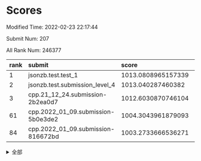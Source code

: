 # Scores

Modified Time: 2022-02-23 22:17:44

Submit Num: 207

All Rank Num: 246377

| rank |               submit               |       score        |       sigma        | pk_num |
| :--- | :--------------------------------- | :----------------- | :----------------- | :----- |
| 1    | jsonzb.test.test_1                 | 1013.0808965157339 | 0.792246077576328  | 4755   |
| 2    | jsonzb.test.submission_level_4     | 1013.040287460382  | 0.8036951104620602 | 4762   |
| 3    | cpp.21_12_24.submission-2b2ea0d7   | 1012.6030870746104 | 0.7749462391487346 | 4763   |
| 61   | cpp.2022_01_09.submission-5b0e3de2 | 1004.3043961879093 | 0.7226374272362699 | 4758   |
| 84   | cpp.2022_01_09.submission-816672bd | 1003.2733666536271 | 0.7102403719340524 | 4759   |


<details>
<summary>全部</summary>

| rank |                 submit                 |       score        |       sigma        | pk_num |
| :--- | :------------------------------------- | :----------------- | :----------------- | :----- |
| 1    | jsonzb.test.test_1                     | 1013.0808965157339 | 0.792246077576328  | 4755   |
| 2    | jsonzb.test.submission_level_4         | 1013.040287460382  | 0.8036951104620602 | 4762   |
| 3    | cpp.21_12_24.submission-2b2ea0d7       | 1012.6030870746104 | 0.7749462391487346 | 4763   |
| 4    | gobigger.level_3.submission_level_3_8  | 1011.8017103454079 | 0.7946780157022499 | 4761   |
| 5    | gobigger.level_3.submission_level_3_24 | 1011.6459197235828 | 0.7719146012509883 | 4762   |
| 6    | gobigger.level_3.submission_level_3_30 | 1011.459885489406  | 0.7861990690001787 | 4755   |
| 7    | gobigger.level_3.submission_level_3_39 | 1011.447211564248  | 0.7730870560731941 | 4761   |
| 8    | gobigger.level_3.submission_level_3_25 | 1011.4334233318151 | 0.7838531392474989 | 4763   |
| 9    | gobigger.level_3.submission_level_3_32 | 1011.2162326421994 | 0.7598387919979538 | 4759   |
| 10   | gobigger.level_3.submission_level_3_11 | 1011.0890094081612 | 0.7884658288874731 | 4762   |
| 11   | gobigger.level_3.submission_level_3_41 | 1010.9325066940969 | 0.7667775952677719 | 4758   |
| 12   | gobigger.level_3.submission_level_3_20 | 1010.9217721088878 | 0.7620804628868704 | 4761   |
| 13   | gobigger.level_3.submission_level_3_37 | 1010.8162807853473 | 0.7556212955054646 | 4763   |
| 14   | gobigger.level_3.submission_level_3_14 | 1010.7403805977588 | 0.7473866518228411 | 4761   |
| 15   | gobigger.level_3.submission_level_3_36 | 1010.7046397366527 | 0.7405404933195702 | 4766   |
| 16   | gobigger.level_3.submission_level_3_48 | 1010.5756311834991 | 0.7981135555056996 | 4761   |
| 17   | gobigger.level_3.submission_level_3_21 | 1010.4257666089194 | 0.7581562993772124 | 4760   |
| 18   | gobigger.level_3.submission_level_3_43 | 1010.2348831510353 | 0.7518559224114238 | 4762   |
| 19   | gobigger.level_3.submission_level_3_26 | 1010.1790460699146 | 0.7523381357611117 | 4763   |
| 20   | gobigger.level_3.submission_level_3_18 | 1009.9971994813079 | 0.7592880727906303 | 4757   |
| 21   | gobigger.level_3.submission_level_3_13 | 1009.8711647585458 | 0.7458556460682462 | 4757   |
| 22   | gobigger.level_3.submission_level_3_1  | 1009.8416055024255 | 0.7565633358888527 | 4762   |
| 23   | gobigger.level_3.submission_level_3_0  | 1009.8295177162075 | 0.7535783035023048 | 4767   |
| 24   | gobigger.level_3.submission_level_3_27 | 1009.8033734198276 | 0.7770586994959404 | 4759   |
| 25   | gobigger.level_3.submission_level_3_6  | 1009.7922242298714 | 0.7630222807917433 | 4763   |
| 26   | gobigger.level_3.submission_level_3_38 | 1009.7738898914796 | 0.7645656122236741 | 4759   |
| 27   | gobigger.level_3.submission_level_3_35 | 1009.7543419185084 | 0.7854038666604987 | 4762   |
| 28   | gobigger.level_3.submission_level_3_5  | 1009.7061543210135 | 0.7489756136408464 | 4762   |
| 29   | gobigger.level_3.submission_level_3_9  | 1009.6465044847324 | 0.7484462867562568 | 4759   |
| 30   | gobigger.level_3.submission_level_3_22 | 1009.6220858951884 | 0.7582531139282315 | 4761   |
| 31   | gobigger.level_3.submission_level_3_34 | 1009.6009601442975 | 0.7500333635540724 | 4760   |
| 32   | gobigger.level_3.submission_level_3_4  | 1009.5615421333209 | 0.7439632815908377 | 4763   |
| 33   | gobigger.level_3.submission_level_3_10 | 1009.5076457458343 | 0.7622488705400026 | 4758   |
| 34   | gobigger.level_3.submission_level_3_17 | 1009.4835115115025 | 0.7625271422155782 | 4765   |
| 35   | gobigger.level_3.submission_level_3_47 | 1009.4493656825839 | 0.7704908114148378 | 4759   |
| 36   | gobigger.level_3.submission_level_3_7  | 1009.3314479311381 | 0.7589166483379391 | 4758   |
| 37   | gobigger.level_3.submission_level_3_46 | 1009.3038986054333 | 0.7631523236534873 | 4756   |
| 38   | gobigger.level_3.submission_level_3_44 | 1009.2523177800509 | 0.7514637575717155 | 4764   |
| 39   | gobigger.level_3.submission_level_3_2  | 1009.2323182958685 | 0.7535739438679153 | 4756   |
| 40   | gobigger.level_3.submission_level_3_3  | 1009.2278553647046 | 0.7313893885320584 | 4759   |
| 41   | gobigger.level_3.submission_level_3_40 | 1009.2265641377928 | 0.7596227812868157 | 4765   |
| 42   | gobigger.level_3.submission_level_3_49 | 1009.1555962354988 | 0.7499125347226824 | 4761   |
| 43   | gobigger.level_3.submission_level_3_31 | 1009.1269250029449 | 0.759224386715358  | 4762   |
| 44   | gobigger.level_3.submission_level_3_42 | 1009.0974305195498 | 0.7597416105849584 | 4762   |
| 45   | gobigger.level_3.submission_level_3_23 | 1008.9710341027235 | 0.7436265270939946 | 4761   |
| 46   | gobigger.level_3.submission_level_3_16 | 1008.9367890711081 | 0.7417802592624965 | 4758   |
| 47   | gobigger.level_3.submission_level_3_45 | 1008.9287360266578 | 0.7496743502345286 | 4757   |
| 48   | gobigger.level_3.submission_level_3_15 | 1008.9222973197687 | 0.7329226977981217 | 4763   |
| 49   | gobigger.level_3.submission_level_3_33 | 1008.8062760305298 | 0.7611302630414859 | 4760   |
| 50   | gobigger.level_3.submission_level_3_28 | 1008.5461880606664 | 0.7307832869034027 | 4761   |
| 51   | gobigger.level_3.submission_level_3_12 | 1008.377714469767  | 0.7420641211576453 | 4758   |
| 52   | gobigger.level_3.submission_level_3_29 | 1008.3135633890273 | 0.738871405351378  | 4763   |
| 53   | gobigger.level_3.submission_level_3_19 | 1008.097003733635  | 0.7239853954024177 | 4765   |
| 54   | gobigger.level_1.submission_level_1_26 | 1004.8280233091544 | 0.72879120106798   | 4765   |
| 55   | gobigger.level_1.submission_level_1_13 | 1004.722105151726  | 0.7292068493186455 | 4759   |
| 56   | gobigger.level_1.submission_level_1_33 | 1004.6033810530942 | 0.7214316981289639 | 4764   |
| 57   | gobigger.level_1.submission_level_1_4  | 1004.4220821317125 | 0.7214247254385081 | 4763   |
| 58   | gobigger.level_1.submission_level_1_48 | 1004.4019624897836 | 0.7103491543220335 | 4759   |
| 59   | gobigger.level_1.submission_level_1_43 | 1004.3702168344017 | 0.7095148363184286 | 4762   |
| 60   | gobigger.level_1.submission_level_1_0  | 1004.3695941108557 | 0.7145624974215194 | 4759   |
| 61   | cpp.2022_01_09.submission-5b0e3de2     | 1004.3043961879093 | 0.7226374272362699 | 4758   |
| 62   | gobigger.level_1.submission_level_1_3  | 1004.274169749283  | 0.7250862167399627 | 4758   |
| 63   | gobigger.level_1.submission_level_1_20 | 1004.2129003434183 | 0.7284985206451652 | 4761   |
| 64   | gobigger.level_1.submission_level_1_25 | 1004.1610182182883 | 0.7276966519933553 | 4761   |
| 65   | gobigger.level_1.submission_level_1_28 | 1004.0406067941001 | 0.7061175047231815 | 4758   |
| 66   | gobigger.level_1.submission_level_1_23 | 1003.9927204330759 | 0.73237332314892   | 4763   |
| 67   | gobigger.level_1.submission_level_1_38 | 1003.7604146145707 | 0.7204254204663681 | 4761   |
| 68   | gobigger.level_1.submission_level_1_2  | 1003.7353571950172 | 0.7167081225822369 | 4762   |
| 69   | gobigger.level_1.submission_level_1_39 | 1003.7126980918016 | 0.7108611232569475 | 4762   |
| 70   | gobigger.level_1.submission_level_1_27 | 1003.6713420441786 | 0.7200531852130113 | 4754   |
| 71   | gobigger.level_1.submission_level_1_6  | 1003.6037986003238 | 0.7236472463340832 | 4759   |
| 72   | gobigger.level_1.submission_level_1_8  | 1003.5842484950026 | 0.7135799085251395 | 4767   |
| 73   | gobigger.level_1.submission_level_1_35 | 1003.5810405084932 | 0.717876041001312  | 4762   |
| 74   | gobigger.level_1.submission_level_1_21 | 1003.5771491565563 | 0.7248594025332452 | 4763   |
| 75   | gobigger.level_1.submission_level_1_30 | 1003.5703678773193 | 0.7155205835465884 | 4762   |
| 76   | gobigger.level_1.submission_level_1_14 | 1003.5293472857256 | 0.7124940762005689 | 4759   |
| 77   | gobigger.level_1.submission_level_1_19 | 1003.5099931899894 | 0.7157251589726782 | 4763   |
| 78   | gobigger.level_1.submission_level_1_31 | 1003.4495718531178 | 0.7138653553867659 | 4756   |
| 79   | gobigger.level_1.submission_level_1_22 | 1003.3596168245366 | 0.7074850807165141 | 4758   |
| 80   | gobigger.level_1.submission_level_1_24 | 1003.336701579975  | 0.7176806478933105 | 4763   |
| 81   | gobigger.level_1.submission_level_1_46 | 1003.3303849062835 | 0.7147858433596994 | 4762   |
| 82   | gobigger.level_1.submission_level_1_32 | 1003.3087313973961 | 0.7109816432544067 | 4759   |
| 83   | gobigger.level_1.submission_level_1_44 | 1003.2760616418134 | 0.7122047262771467 | 4764   |
| 84   | cpp.2022_01_09.submission-816672bd     | 1003.2733666536271 | 0.7102403719340524 | 4759   |
| 85   | gobigger.level_1.submission_level_1_5  | 1003.2644492378962 | 0.7160870739565949 | 4761   |
| 86   | gobigger.level_1.submission_level_1_1  | 1003.2491974828661 | 0.7083107426916204 | 4755   |
| 87   | gobigger.level_1.submission_level_1_11 | 1003.2063212845252 | 0.7124769044898331 | 4763   |
| 88   | gobigger.level_1.submission_level_1_10 | 1003.1929651184842 | 0.7110420599612763 | 4766   |
| 89   | gobigger.level_1.submission_level_1_47 | 1003.1831349120946 | 0.7209595380545011 | 4757   |
| 90   | gobigger.level_1.submission_level_1_29 | 1003.1823665107327 | 0.717254646623731  | 4763   |
| 91   | gobigger.level_1.submission_level_1_16 | 1003.1671757662642 | 0.7115753492515297 | 4758   |
| 92   | gobigger.level_1.submission_level_1_12 | 1003.165245759978  | 0.7081806822741364 | 4760   |
| 93   | gobigger.level_1.submission_level_1_41 | 1003.1045179028592 | 0.729973945785563  | 4765   |
| 94   | gobigger.level_1.submission_level_1_45 | 1002.9805747914389 | 0.722825266640199  | 4760   |
| 95   | gobigger.level_1.submission_level_1_34 | 1002.9644050093414 | 0.718848372155217  | 4758   |
| 96   | gobigger.level_1.submission_level_1_42 | 1002.832854666725  | 0.7156916150838784 | 4760   |
| 97   | gobigger.level_1.submission_level_1_37 | 1002.6837567417413 | 0.7131393988990575 | 4759   |
| 98   | gobigger.level_1.submission_level_1_49 | 1002.6378336768105 | 0.7226665732941511 | 4766   |
| 99   | gobigger.level_1.submission_level_1_17 | 1002.6019142061613 | 0.7215211808350815 | 4761   |
| 100  | gobigger.level_1.submission_level_1_7  | 1002.4584655853862 | 0.7148785797854663 | 4759   |
| 101  | gobigger.level_1.submission_level_1_15 | 1002.3709372311828 | 0.7242071552125104 | 4759   |
| 102  | gobigger.level_1.submission_level_1_18 | 1002.3380711643009 | 0.720223629574636  | 4764   |
| 103  | gobigger.level_1.submission_level_1_9  | 1002.2666713132633 | 0.7216730720648801 | 4761   |
| 104  | gobigger.level_1.submission_level_1_36 | 1002.2512796039441 | 0.7140752935348615 | 4759   |
| 105  | gobigger.level_1.submission_level_1_40 | 1001.358212426017  | 0.70899711020144   | 4760   |
| 106  | gobigger.random.submission_random_41   | 997.0826180769387  | 0.7087638516285653 | 4765   |
| 107  | gobigger.random.submission_random_4    | 996.9476322536445  | 0.7094696211448038 | 4763   |
| 108  | gobigger.random.submission_random_24   | 996.9315862051176  | 0.707875448972314  | 4760   |
| 109  | gobigger.random.submission_random_40   | 996.882630254449   | 0.7172696631961528 | 4762   |
| 110  | gobigger.random.submission_random_44   | 996.8656277253965  | 0.708698617261814  | 4765   |
| 111  | gobigger.random.submission_random_38   | 996.7244226600718  | 0.7115332415698051 | 4758   |
| 112  | gobigger.random.submission_random_10   | 996.6560841595708  | 0.7056044451287209 | 4760   |
| 113  | gobigger.random.submission_random_39   | 996.6389466290266  | 0.7119346549249788 | 4755   |
| 114  | gobigger.random.submission_random_13   | 996.6281719620788  | 0.7213423184472953 | 4758   |
| 115  | gobigger.random.submission_random_2    | 996.4962424500794  | 0.7067996761969005 | 4754   |
| 116  | gobigger.random.submission_random_43   | 996.490595901907   | 0.7099174500280865 | 4758   |
| 117  | gobigger.random.submission_random_15   | 996.3960031807095  | 0.7054930812902956 | 4761   |
| 118  | gobigger.random.submission_random_3    | 996.3637580484025  | 0.6999756094160681 | 4763   |
| 119  | gobigger.random.submission_random_7    | 996.3590000137115  | 0.7081336923339798 | 4757   |
| 120  | gobigger.random.submission_random_42   | 996.2422767126858  | 0.7107532229942114 | 4759   |
| 121  | gobigger.random.submission_random_17   | 996.1519835550575  | 0.7027875881836096 | 4762   |
| 122  | gobigger.random.submission_random_23   | 996.1372744558787  | 0.7166421405868953 | 4759   |
| 123  | gobigger.random.submission_random_25   | 996.1231485565542  | 0.7048496758125318 | 4761   |
| 124  | gobigger.random.submission_random_33   | 996.0319736923693  | 0.7073692665571947 | 4761   |
| 125  | gobigger.random.submission_random_12   | 996.0263200022985  | 0.7051424069434792 | 4766   |
| 126  | gobigger.random.submission_random_19   | 996.0220444037091  | 0.7073616928439178 | 4762   |
| 127  | gobigger.random.submission_random_34   | 996.0028712842535  | 0.7105874303906671 | 4761   |
| 128  | gobigger.random.submission_random_27   | 995.9985952617988  | 0.7084189219443747 | 4761   |
| 129  | gobigger.random.submission_random_32   | 995.9933782483703  | 0.6999909898650272 | 4758   |
| 130  | gobigger.random.submission_random_14   | 995.9487454436223  | 0.7239837533791514 | 4763   |
| 131  | gobigger.random.submission_random_5    | 995.7016661969574  | 0.711829779948781  | 4758   |
| 132  | gobigger.random.submission_random_29   | 995.6894782962761  | 0.7102448977543245 | 4764   |
| 133  | gobigger.random.submission_random_16   | 995.6656302995102  | 0.7066998231662415 | 4761   |
| 134  | gobigger.random.submission_random_26   | 995.6513431955158  | 0.7126026869916857 | 4761   |
| 135  | gobigger.random.submission_random_36   | 995.6437909138295  | 0.7079117663269042 | 4766   |
| 136  | gobigger.random.submission_random_35   | 995.5917979500216  | 0.7145266513335937 | 4763   |
| 137  | gobigger.random.submission_random_45   | 995.5804632825468  | 0.7117388479043781 | 4762   |
| 138  | gobigger.random.submission_random_1    | 995.5416520094333  | 0.7208162742359111 | 4763   |
| 139  | gobigger.random.submission_random_6    | 995.4964368574134  | 0.721129842952204  | 4754   |
| 140  | gobigger.random.submission_random_28   | 995.4924863716376  | 0.7039580629563119 | 4756   |
| 141  | gobigger.random.submission_random_46   | 995.4922159417894  | 0.7107935822053744 | 4765   |
| 142  | gobigger.random.submission_random_9    | 995.4347620211372  | 0.7052595250811713 | 4764   |
| 143  | gobigger.random.submission_random_8    | 995.3740929229942  | 0.7104423951966505 | 4757   |
| 144  | gobigger.random.submission_random_0    | 995.346873217857   | 0.7107189870519924 | 4762   |
| 145  | gobigger.random.submission_random_22   | 995.2739078873082  | 0.708710350231473  | 4758   |
| 146  | gobigger.random.submission_random_30   | 995.2038060047618  | 0.7119389525993042 | 4764   |
| 147  | gobigger.random.submission_random_11   | 995.1361011298011  | 0.7105986073262077 | 4760   |
| 148  | gobigger.random.submission_random_37   | 995.0361301955463  | 0.7080577506305653 | 4762   |
| 149  | gobigger.random.submission_random_47   | 994.9777941307825  | 0.721649938826115  | 4758   |
| 150  | gobigger.random.submission_random_48   | 994.8849989685333  | 0.7088611836829394 | 4761   |
| 151  | gobigger.random.submission_random_49   | 994.8204060375704  | 0.7205319069486995 | 4761   |
| 152  | gobigger.random.submission_random_18   | 994.7634301443873  | 0.7553142088970191 | 4764   |
| 153  | gobigger.random.submission_random_21   | 994.7442315629751  | 0.7163763030259501 | 4758   |
| 154  | gobigger.random.submission_random_20   | 994.7236571982265  | 0.7091619850233148 | 4766   |
| 155  | gobigger.random.submission_random_31   | 994.6715529660256  | 0.719351242652617  | 4761   |
| 156  | gobigger.level_2.submission_level_2_14 | 994.1573778029878  | 0.7305436271236138 | 4760   |
| 157  | gobigger.level_2.submission_level_2_15 | 993.8256304455865  | 0.7383308149265745 | 4760   |
| 158  | gobigger.level_2.submission_level_2_37 | 993.5214769644317  | 0.7406473425756069 | 4760   |
| 159  | gobigger.level_2.submission_level_2_17 | 993.505746307144   | 0.7473727749269002 | 4753   |
| 160  | gobigger.level_2.submission_level_2_32 | 993.4595074997573  | 0.721696842596337  | 4762   |
| 161  | gobigger.level_2.submission_level_2_21 | 993.4505305984691  | 0.7423111598108832 | 4760   |
| 162  | gobigger.level_2.submission_level_2_27 | 993.295287121283   | 0.7275476837215509 | 4761   |
| 163  | gobigger.level_2.submission_level_2_4  | 993.1663303259274  | 0.7320184227439062 | 4762   |
| 164  | gobigger.level_2.submission_level_2_36 | 993.0182620360337  | 0.7429435548430265 | 4768   |
| 165  | gobigger.level_2.submission_level_2_22 | 992.996123452515   | 0.7226235425654315 | 4760   |
| 166  | gobigger.level_2.submission_level_2_0  | 992.9089725756352  | 0.7463104607414733 | 4763   |
| 167  | gobigger.level_2.submission_level_2_48 | 992.8468677314571  | 0.7294160624381749 | 4762   |
| 168  | gobigger.level_2.submission_level_2_19 | 992.8165043715767  | 0.7446460347235543 | 4768   |
| 169  | gobigger.level_2.submission_level_2_47 | 992.7210185809847  | 0.7384643371643623 | 4762   |
| 170  | gobigger.level_2.submission_level_2_41 | 992.6680014172198  | 0.743440365657885  | 4762   |
| 171  | gobigger.level_2.submission_level_2_29 | 992.655248874376   | 0.7662850623506492 | 4761   |
| 172  | gobigger.level_2.submission_level_2_10 | 992.6032852983811  | 0.7420771064976178 | 4762   |
| 173  | gobigger.level_2.submission_level_2_23 | 992.5849443603643  | 0.749548813678377  | 4758   |
| 174  | gobigger.level_2.submission_level_2_25 | 992.5743120975493  | 0.737840483501365  | 4764   |
| 175  | gobigger.level_2.submission_level_2_28 | 992.5627673131038  | 0.7283313480916608 | 4760   |
| 176  | gobigger.level_2.submission_level_2_31 | 992.5341265162193  | 0.7477654517344913 | 4760   |
| 177  | gobigger.level_2.submission_level_2_13 | 992.4928939875748  | 0.7441582669649324 | 4758   |
| 178  | gobigger.level_2.submission_level_2_30 | 992.4922861219457  | 0.7261443632847693 | 4760   |
| 179  | gobigger.level_2.submission_level_2_6  | 992.4891497826645  | 0.7363404028732659 | 4763   |
| 180  | gobigger.level_2.submission_level_2_18 | 992.4238769908065  | 0.7321100710245045 | 4763   |
| 181  | gobigger.level_2.submission_level_2_12 | 992.4185446895458  | 0.7399957867715746 | 4760   |
| 182  | gobigger.level_2.submission_level_2_42 | 992.4156946823625  | 0.7258255401810878 | 4761   |
| 183  | gobigger.level_2.submission_level_2_46 | 992.3585963266373  | 0.7570659488937347 | 4761   |
| 184  | gobigger.level_2.submission_level_2_40 | 992.2087571319264  | 0.7477820460476893 | 4760   |
| 185  | gobigger.level_2.submission_level_2_8  | 992.0842992862385  | 0.744374731254528  | 4760   |
| 186  | gobigger.level_2.submission_level_2_49 | 992.0398196695621  | 0.7461057590271031 | 4765   |
| 187  | gobigger.level_2.submission_level_2_44 | 991.9339227159849  | 0.7317229341994204 | 4763   |
| 188  | gobigger.level_2.submission_level_2_45 | 991.8248059129112  | 0.7336803471732275 | 4757   |
| 189  | gobigger.level_2.submission_level_2_5  | 991.8003989825638  | 0.7308427589639187 | 4765   |
| 190  | gobigger.level_2.submission_level_2_1  | 991.7690268654593  | 0.7463531256427655 | 4760   |
| 191  | gobigger.level_2.submission_level_2_9  | 991.7563865006543  | 0.740700694645354  | 4757   |
| 192  | gobigger.level_2.submission_level_2_26 | 991.7303419801005  | 0.7603310111793267 | 4762   |
| 193  | gobigger.level_2.submission_level_2_3  | 991.7186999055273  | 0.7507759807552178 | 4759   |
| 194  | gobigger.level_2.submission_level_2_35 | 991.6779540288501  | 0.7419613650580604 | 4760   |
| 195  | gobigger.level_2.submission_level_2_16 | 991.6455713810648  | 0.7439521152367055 | 4762   |
| 196  | gobigger.level_2.submission_level_2_11 | 991.6332600790855  | 0.7386198133457457 | 4764   |
| 197  | gobigger.level_2.submission_level_2_7  | 991.6254802721226  | 0.7412710875402403 | 4758   |
| 198  | gobigger.level_2.submission_level_2_39 | 991.4565849257688  | 0.7519661154637057 | 4759   |
| 199  | gobigger.level_2.submission_level_2_24 | 991.2774573250576  | 0.7657867948956083 | 4761   |
| 200  | gobigger.level_2.submission_level_2_20 | 991.2460002464533  | 0.7472935427196417 | 4760   |
| 201  | gobigger.level_2.submission_level_2_34 | 991.1829335650182  | 0.7346851207467793 | 4767   |
| 202  | gobigger.level_2.submission_level_2_43 | 990.68964509203    | 0.7515649278041843 | 4767   |
| 203  | gobigger.level_2.submission_level_2_38 | 990.5045779053987  | 0.7722893531761941 | 4759   |
| 204  | gobigger.level_2.submission_level_2_33 | 990.3905948850866  | 0.748996003367572  | 4765   |
| 205  | gobigger.level_2.submission_level_2_2  | 989.1397732934425  | 0.7748136534142921 | 4761   |
| 206  | gobigger.none.submission_none_0        | 977.0577961009767  | 1.3401997286725058 | 4765   |
| 207  | gobigger.none.submission_none_1        | 976.7826821347778  | 1.3636771019842857 | 4761   |

</details>